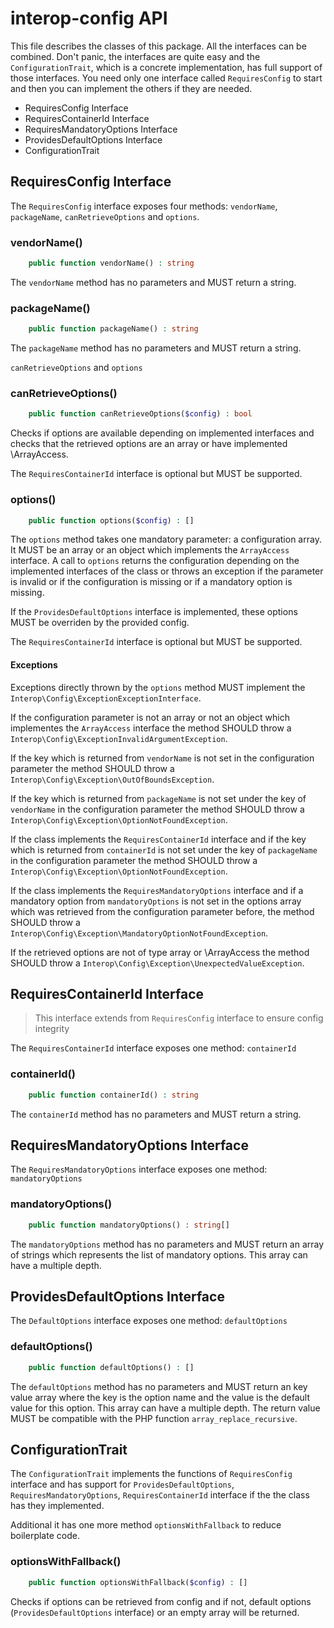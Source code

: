 # interop-config API

This file describes the classes of this package. All the interfaces can be combined. Don't panic, the interfaces are quite easy and the `ConfigurationTrait`, which is a concrete implementation, has full support of those interfaces. You need only one interface called `RequiresConfig` to start and then you can implement the others if they are needed.

* RequiresConfig Interface
* RequiresContainerId Interface
* RequiresMandatoryOptions Interface
* ProvidesDefaultOptions Interface
* ConfigurationTrait

## RequiresConfig Interface

The `RequiresConfig` interface exposes four methods: `vendorName`, `packageName`, `canRetrieveOptions` and `options`.

### vendorName()
```php
    public function vendorName() : string
```

The `vendorName` method has no parameters and MUST return a string.

### packageName()
```php
    public function packageName() : string
```

The `packageName` method has no parameters and MUST return a string.

`canRetrieveOptions` and `options`

### canRetrieveOptions()
```php
    public function canRetrieveOptions($config) : bool
```
Checks if options are available depending on implemented interfaces and checks that the retrieved options are an array or have implemented \ArrayAccess.

The `RequiresContainerId` interface is optional but MUST be supported.

### options()
```php
    public function options($config) : []
```
The `options` method takes one mandatory parameter: a configuration array. It MUST be an array or an object which implements the 
`ArrayAccess` interface. A call to `options` returns the configuration depending on the implemented interfaces of the 
class or throws an exception if the parameter is invalid or if the configuration is missing or if a mandatory option is missing.

If the `ProvidesDefaultOptions` interface is implemented, these options MUST be overriden by the provided config.

The `RequiresContainerId` interface is optional but MUST be supported.

#### Exceptions
Exceptions directly thrown by the `options` method MUST implement the `Interop\Config\ExceptionExceptionInterface`.

If the configuration parameter is not an array or not an object which implementes the `ArrayAccess` interface the method 
SHOULD throw a `Interop\Config\ExceptionInvalidArgumentException`.

If the key which is returned from `vendorName` is not set in the configuration parameter the method SHOULD throw a 
`Interop\Config\Exception\OutOfBoundsException`.

If the key which is returned from `packageName` is not set under the key of `vendorName` in the configuration parameter 
the method SHOULD throw a `Interop\Config\Exception\OptionNotFoundException`.

If the class implements the `RequiresContainerId` interface and if the key which is returned from `containerId` is not set
under the key of `packageName` in the configuration parameter the method SHOULD throw a 
`Interop\Config\Exception\OptionNotFoundException`.

If the class implements the `RequiresMandatoryOptions` interface and if a mandatory option from `mandatoryOptions` is not set 
in the options array which was retrieved from the configuration parameter before, the method SHOULD throw a 
`Interop\Config\Exception\MandatoryOptionNotFoundException`.

If the retrieved options are not of type array or \ArrayAccess the method SHOULD throw a `Interop\Config\Exception\UnexpectedValueException`.

## RequiresContainerId Interface

> This interface extends from `RequiresConfig` interface to ensure config integrity

The `RequiresContainerId` interface exposes one method: `containerId`

### containerId()
```php
    public function containerId() : string
```

The `containerId` method has no parameters and MUST return a string.

## RequiresMandatoryOptions Interface
The `RequiresMandatoryOptions` interface exposes one method: `mandatoryOptions`

### mandatoryOptions()
```php
    public function mandatoryOptions() : string[]
```
The `mandatoryOptions` method has no parameters and MUST return an array of strings which represents the list of mandatory 
options. This array can have a multiple depth.

## ProvidesDefaultOptions Interface
The `DefaultOptions` interface exposes one method: `defaultOptions`

### defaultOptions()
```php
    public function defaultOptions() : []
```
The `defaultOptions` method has no parameters and MUST return an key value array where the key is the option name and 
the value is the default value for this option. This array can have a multiple depth.
The return value MUST be compatible with the PHP function `array_replace_recursive`.

## ConfigurationTrait
The `ConfigurationTrait` implements the functions of `RequiresConfig` interface and has support for 
`ProvidesDefaultOptions`, `RequiresMandatoryOptions`, `RequiresContainerId` interface if the the class has they implemented.

Additional it has one more method `optionsWithFallback` to reduce boilerplate code.

### optionsWithFallback()
```php
    public function optionsWithFallback($config) : []
```
Checks if options can be retrieved from config and if not, default options (`ProvidesDefaultOptions` interface) or an empty array will be returned.
